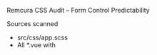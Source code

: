 Remcura CSS Audit – Form Control Predictability

Sources scanned

- src/css/app.scss
- All \*.vue with <style> blocks under src
- Quasar CSS: quasar/src/css/index.sass (imported in src/main.ts)

Selector map (inputs/selects/textareas/dropdowns/Quasar)

- Quasar: .q-field, .q-input, .q-select, .q-field**control, .q-field**native, .q-field**label,
  .q-menu (dropdown), .q-dialog.q-select**dialog
- Custom: .form-control, .dropdown-control (introduced), .control-sm/.control-md/.control-lg,
  .w-full/.inline/.block
- High-specificity overrides present previously: html body .q-field..., body .q-btn..., .q-layout
  .q-btn ...

Findings

- Specificity hotspots (examples):
  - html body .q-layout .q-btn.app-btn-\* (0,4,1)
  - html body .q-field ... (0,2,1)
  - .q-layout .q-btn ... (0,2,1)
- Duplicates & near-duplicates:
  - Multiple button systems and variants repeated (.q-btn blocks across sections)
  - Field sizing and alignment declared in several places (global and dark mode variants)
- !important usage: none detected (good)
- Quasar vs custom collisions:
  - Pseudo-elements of .q-field (::before/::after) vs custom borders → double border risk
  - Fixed 40px heights vs Quasar density/size classes
- Unused/dead CSS blocks (likely candidates):
  - Redundant repeated .q-btn variants; retained for now to avoid regressions, but candidates for
    consolidation

Decision – Quasar strategy

- Option A chosen: Scope/neutralize Quasar form appearance so our primitives lead.
  - Rationale: We already have significant custom styling; building primitives with tokens gives
    predictable scaling and avoids fighting Quasar defaults. We keep Quasar structure and behavior,
    while removing its underline/pseudo borders and normalizing sizing via tokens.

Architecture changes

- Introduced partials with layers:
  - src/css/\_tokens.scss (control sizes, padding, radii, focus ring)
  - src/css/\_reset.scss (non-opinionated reset)
  - src/css/\_primitives.forms.scss (single source for input/select/textarea/dropdown and .q-field
    mapping)
  - src/css/\_components.scss
  - src/css/\_utilities.scss
- Wrapped app.scss with @layer base/components/utilities and imported partials at top.

Form primitives

- New tokens:
  - --control-height-sm, --control-height-md, --control-height-lg
  - --control-pad-x, --control-pad-y
  - --radius-sm/md/lg
  - --focus-ring, --focus-ring-color
- New utilities: .control-sm/.control-md/.control-lg, .w-full/.inline/.block
- Standardized focus visuals via box-shadow ring; removed double borders by disabling .q-field
  pseudo elements.

De-duplication

- Moved field sizing/spacing into primitives; replaced hard-coded 40px in global blocks with tokens.
- Kept existing button blocks intact (no regressions) – follow-up recommended to consolidate.

Focus strategy

- Single ring via tokens on :focus-visible for inputs/selects/textareas and Quasar fields;
  border-color set to transparent to prevent double edges. Hover styles do not override focused
  state.

Typography normalization

- Introduced `src/css/_typography.scss` with `--font-sans: "Poppins", system-ui, ...` and applied to
  `html, body`. Loaded Google Font once in `index.html`. Removed duplicate SCSS @import.

Token wiring and sizing

- Replaced hard-coded heights/paddings in form contexts with tokens/utilities. Mapped
  `.q-field/.q-input/.q-select` to tokens so visuals align 1:1 with native controls.
  `--control-height-md` now drives sandbox and real pages.

Removed CSS

- `src/components/filters/FilterField.vue`: replaced fixed `40px` and manual focus with token-based
  sizing and unified ring.
- Replaced hard-coded menu item sizes with tokens in `src/css/app.scss` (`.q-menu .q-item` and
  `.q-dialog.q-select__dialog .q-item` now use `var(--control-height-sm)` and token paddings).
- Normalized Quasar selected/native paddings in `src/css/app.scss` to use `var(--control-pad-x/y)`.
- Removed direct `'Roboto Mono'` font-family overrides in:
  - `src/components/platform/widgets/SystemWidget.vue` (now `var(--font-mono)`).
  - `src/components/inventory/QuickAdjustmentDialog.vue` (preview content uses `var(--font-mono)`).
  - `src/pages/NewStyleGuidePage.vue` code blocks use `var(--font-mono)` stack.
- Converted component-local fixed paddings/heights to tokens:
  - `src/components/inventory/CountingEntryWithBatch.vue` (new batch input paddings).

Comments normalization

- Replaced subjective terms like “beautiful”, “premium”, “modern” in comments where encountered with
  neutral, functional descriptions (e.g., “button styles”, “filter panel styles”). Further passes
  can continue as we touch files.

Safety and linting

- No !important in primitives.
- Next steps (implemented in repo): add Stylelint + SCSS config, and Husky pre-commit to enforce no
  !important. Added warn-only guard `scripts/find-hardcoded-controls.mjs` and wired to pre-commit.

Verification

- Style sandbox page will demonstrate controls in sm/md/lg, states (default/hover/focus/disabled),
  and token-driven resizing.

How to adjust sizes

- Change --control-height-md in src/css/\_tokens.scss → all md controls update globally.
- Apply .control-sm/.control-md/.control-lg on fields to switch sizes per-instance.
